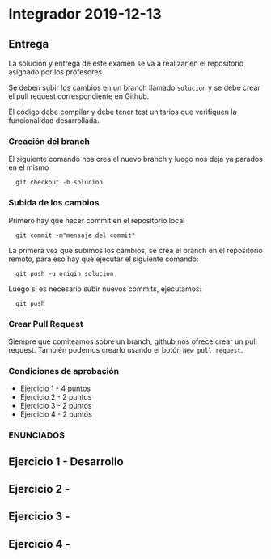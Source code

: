 # Integrador 2019-12-13

## Entrega

La solución y entrega de este examen se va a realizar en el repositorio asignado por los profesores.

Se deben subir los cambios en un branch llamado `solucion` y se debe crear el pull request correspondiente en Github.

El código debe compilar y debe tener test unitarios que verifiquen la funcionalidad desarrollada.

### Creación del branch

El siguiente comando nos crea el nuevo branch y luego nos deja ya parados en el mismo

```console
  git checkout -b solucion
```

### Subida de los cambios

Primero hay que hacer commit en el repositorio local
```console
  git commit -m"mensaje del commit"
```

La primera vez que subimos los cambios, se crea el branch en el repositorio remoto, para eso hay que ejecutar el siguiente comando:

```console
  git push -u origin solucion
```

Luego si es necesario subir nuevos commits, ejecutamos:

```console
  git push
```

### Crear Pull Request

Siempre que comiteamos sobre un branch, github nos ofrece crear un pull request.
También podemos crearlo usando el botón `New pull request`.


### Condiciones de aprobación
* Ejercicio 1 - 4  puntos
* Ejercicio 2 - 2  puntos
* Ejercicio 3 - 2  puntos
* Ejercicio 4 - 2  puntos

### ENUNCIADOS


## Ejercicio 1 - Desarrollo


## Ejercicio 2 - 

     
## Ejercicio 3 - 


## Ejercicio 4 - 


